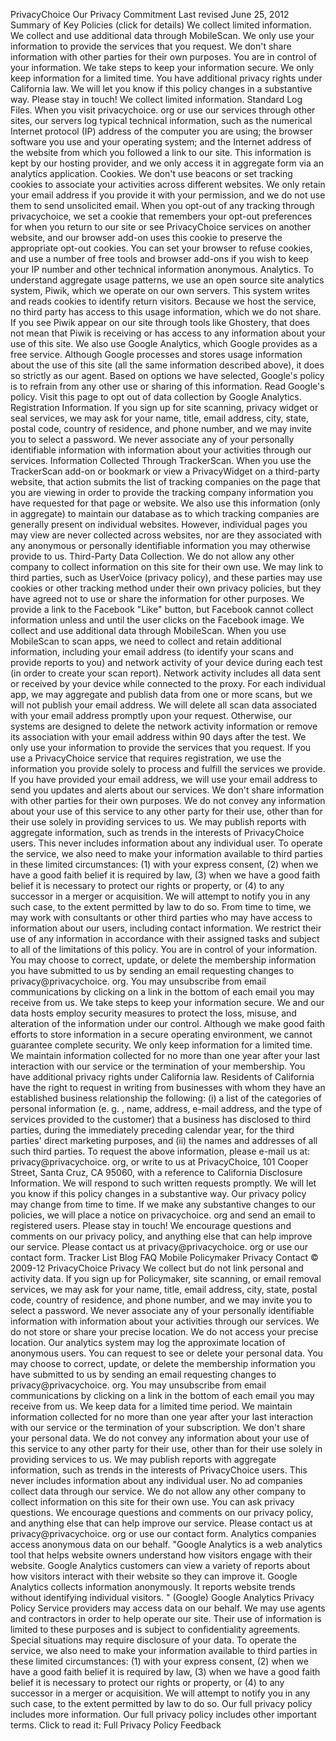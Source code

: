 PrivacyChoice Our Privacy Commitment Last revised June 25, 2012 Summary of Key Policies (click for details) We collect limited information. We collect and use additional data through MobileScan. We only use your information to provide the services that you request. We don't share information with other parties for their own purposes. You are in control of your information. We take steps to keep your information secure. We only keep information for a limited time. You have additional privacy rights under California law. We will let you know if this policy changes in a substantive way. Please stay in touch! We collect limited information. Standard Log Files. When you visit privacychoice. org or use our services through other sites, our servers log typical technical information, such as the numerical Internet protocol (IP) address of the computer you are using; the browser software you use and your operating system; and the Internet address of the website from which you followed a link to our site. This information is kept by our hosting provider, and we only access it in aggregate form via an analytics application. Cookies. We don't use beacons or set tracking cookies to associate your activities across different websites. We only retain your email address if you provide it with your permission, and we do not use them to send unsolicited email. When you opt-out of any tracking through privacychoice, we set a cookie that remembers your opt-out preferences for when you return to our site or see PrivacyChoice services on another website, and our browser add-on uses this cookie to preserve the appropriate opt-out cookies. You can set your browser to refuse cookies, and use a number of free tools and browser add-ons if you wish to keep your IP number and other technical information anonymous. Analytics. To understand aggregate usage patterns, we use an open source site analytics system, Piwik, which we operate on our own servers. This system writes and reads cookies to identify return visitors. Because we host the service, no third party has access to this usage information, which we do not share. If you see Piwik appear on our site through tools like Ghostery, that does not mean that Piwik is receiving or has access to any information about your use of this site. We also use Google Analytics, which Google provides as a free service. Although Google processes and stores usage information about the use of this site (all the same information described above), it does so strictly as our agent. Based on options we have selected, Google's policy is to refrain from any other use or sharing of this information. Read Google's policy. Visit this page to opt out of data collection by Google Analytics. Registration Information. If you sign up for site scanning, privacy widget or seal services, we may ask for your name, title, email address, city, state, postal code, country of residence, and phone number, and we may invite you to select a password. We never associate any of your personally identifiable information with information about your activities through our services. Information Collected Through TrackerScan. When you use the TrackerScan add-on or bookmark or view a PrivacyWidget on a third-party website, that action submits the list of tracking companies on the page that you are viewing in order to provide the tracking company information you have requested for that page or website. We also use this information (only in aggregate) to maintain our database as to which tracking companies are generally present on individual websites. However, individual pages you may view are never collected across websites, nor are they associated with any anonymous or personally identifiable information you may otherwise provide to us. Third-Party Data Collection. We do not allow any other company to collect information on this site for their own use. We may link to third parties, such as UserVoice (privacy policy), and these parties may use cookies or other tracking method under their own privacy policies, but they have agreed not to use or share the information for other purposes. We provide a link to the Facebook "Like" button, but Facebook cannot collect information unless and until the user clicks on the Facebook image. We collect and use additional data through MobileScan. When you use MobileScan to scan apps, we need to collect and retain additional information, including your email address (to identify your scans and provide reports to you) and network activity of your device during each test (in order to create your scan report). Network activity includes all data sent or received by your device while connected to the proxy. For each individual app, we may aggregate and publish data from one or more scans, but we will not publish your email address. We will delete all scan data associated with your email address promptly upon your request. Otherwise, our systems are designed to delete the network activity information or remove its association with your email address within 90 days after the test. We only use your information to provide the services that you request. If you use a PrivacyChoice service that requires registration, we use the information you provide solely to process and fulfill the services we provide. If you have provided your email address, we will use your email address to send you updates and alerts about our services. We don't share information with other parties for their own purposes. We do not convey any information about your use of this service to any other party for their use, other than for their use solely in providing services to us. We may publish reports with aggregate information, such as trends in the interests of PrivacyChoice users. This never includes information about any individual user. To operate the service, we also need to make your information available to third parties in these limited circumstances: (1) with your express consent, (2) when we have a good faith belief it is required by law, (3) when we have a good faith belief it is necessary to protect our rights or property, or (4) to any successor in a merger or acquisition. We will attempt to notify you in any such case, to the extent permitted by law to do so. From time to time, we may work with consultants or other third parties who may have access to information about our users, including contact information. We restrict their use of any information in accordance with their assigned tasks and subject to all of the limitations of this policy. You are in control of your information. You may choose to correct, update, or delete the membership information you have submitted to us by sending an email requesting changes to privacy@privacychoice. org. You may unsubscribe from email communications by clicking on a link in the bottom of each email you may receive from us. We take steps to keep your information secure. We and our data hosts employ security measures to protect the loss, misuse, and alteration of the information under our control. Although we make good faith efforts to store information in a secure operating environment, we cannot guarantee complete security. We only keep information for a limited time. We maintain information collected for no more than one year after your last interaction with our service or the termination of your membership. You have additional privacy rights under California law. Residents of California have the right to request in writing from businesses with whom they have an established business relationship the following: (i) a list of the categories of personal information (e. g. , name, address, e-mail address, and the type of services provided to the customer) that a business has disclosed to third parties, during the immediately preceding calendar year, for the third parties' direct marketing purposes, and (ii) the names and addresses of all such third parties. To request the above information, please e-mail us at: privacy@privacychoice. org, or write to us at PrivacyChoice, 101 Cooper Street, Santa Cruz, CA 95060, with a reference to California Disclosure Information. We will respond to such written requests promptly. We will let you know if this policy changes in a substantive way. Our privacy policy may change from time to time. If we make any substantive changes to our policies, we will place a notice on privacychoice. org and send an email to registered users. Please stay in touch! We encourage questions and comments on our privacy policy, and anything else that can help improve our service. Please contact us at privacy@privacychoice. org or use our contact form. Tracker List Blog FAQ Mobile Policymaker Privacy Contact © 2009-12 PrivacyChoice Privacy We collect but do not link personal and activity data. If you sign up for Policymaker, site scanning, or email removal services, we may ask for your name, title, email address, city, state, postal code, country of residence, and phone number, and we may invite you to select a password. We never associate any of your personally identifiable information with information about your activities through our services. We do not store or share your precise location. We do not access your precise location. Our analytics system may log the approximate location of anonymous users. You can request to see or delete your personal data. You may choose to correct, update, or delete the membership information you have submitted to us by sending an email requesting changes to privacy@privacychoice. org. You may unsubscribe from email communications by clicking on a link in the bottom of each email you may receive from us. We keep data for a limited time period. We maintain information collected for no more than one year after your last interaction with our service or the termination of your subscription. We don't share your personal data. We do not convey any information about your use of this service to any other party for their use, other than for their use solely in providing services to us. We may publish reports with aggregate information, such as trends in the interests of PrivacyChoice users. This never includes information about any individual user. No ad companies collect data through our service. We do not allow any other company to collect information on this site for their own use. You can ask privacy questions. We encourage questions and comments on our privacy policy, and anything else that can help improve our service. Please contact us at privacy@privacychoice. org or use our contact form. Analytics companies access anonymous data on our behalf. "Google Analytics is a web analytics tool that helps website owners understand how visitors engage with their website. Google Analytics customers can view a variety of reports about how visitors interact with their website so they can improve it. Google Analytics collects information anonymously. It reports website trends without identifying individual visitors. " (Google) Google Analytics Privacy Policy Service providers may access data on our behalf. We may use agents and contractors in order to help operate our site. Their use of information is limited to these purposes and is subject to confidentiality agreements. Special situations may require disclosure of your data. To operate the service, we also need to make your information available to third parties in these limited circumstances: (1) with your express consent, (2) when we have a good faith belief it is required by law, (3) when we have a good faith belief it is necessary to protect our rights or property, or (4) to any successor in a merger or acquisition. We will attempt to notify you in any such case, to the extent permitted by law to do so. Our full privacy policy includes more information. Our full privacy policy includes other important terms. Click to read it: Full Privacy Policy Feedback